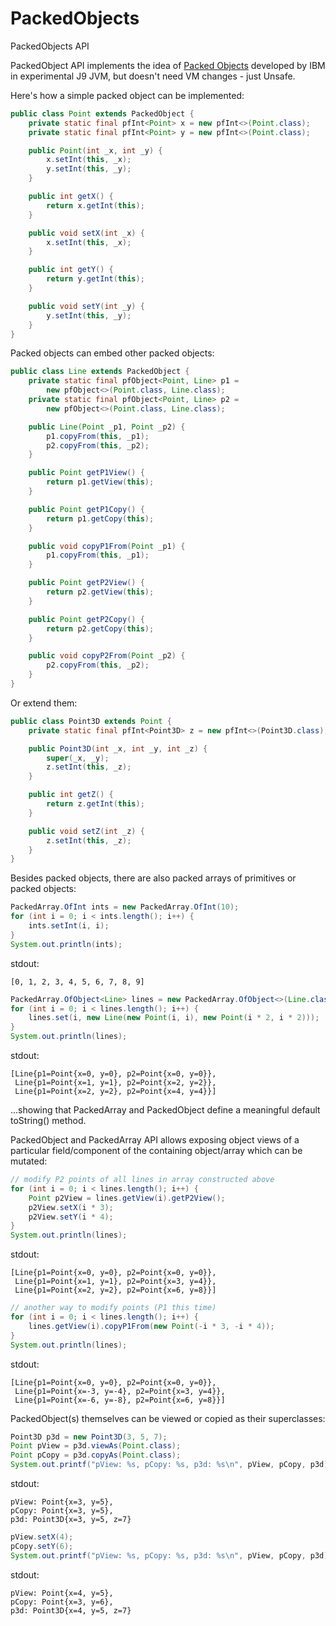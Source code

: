 # PackedObjects
PackedObjects API

PackedObject API implements the idea of
<a href="http://www.oracle.com/technetwork/java/jvmls2013sciam-2013525.pdf">Packed Objects</a>
developed by IBM in experimental J9 JVM, but doesn't need VM changes - just Unsafe.

Here's how a simple packed object can be implemented:

```Java
public class Point extends PackedObject {
    private static final pfInt<Point> x = new pfInt<>(Point.class);
    private static final pfInt<Point> y = new pfInt<>(Point.class);

    public Point(int _x, int _y) {
        x.setInt(this, _x);
        y.setInt(this, _y);
    }

    public int getX() {
        return x.getInt(this);
    }

    public void setX(int _x) {
        x.setInt(this, _x);
    }

    public int getY() {
        return y.getInt(this);
    }

    public void setY(int _y) {
        y.setInt(this, _y);
    }
}
```

Packed objects can embed other packed objects:

```Java
public class Line extends PackedObject {
    private static final pfObject<Point, Line> p1 =
        new pfObject<>(Point.class, Line.class);
    private static final pfObject<Point, Line> p2 =
        new pfObject<>(Point.class, Line.class);

    public Line(Point _p1, Point _p2) {
        p1.copyFrom(this, _p1);
        p2.copyFrom(this, _p2);
    }

    public Point getP1View() {
        return p1.getView(this);
    }

    public Point getP1Copy() {
        return p1.getCopy(this);
    }

    public void copyP1From(Point _p1) {
        p1.copyFrom(this, _p1);
    }

    public Point getP2View() {
        return p2.getView(this);
    }

    public Point getP2Copy() {
        return p2.getCopy(this);
    }

    public void copyP2From(Point _p2) {
        p2.copyFrom(this, _p2);
    }
}
```

Or extend them:

```Java
public class Point3D extends Point {
    private static final pfInt<Point3D> z = new pfInt<>(Point3D.class);

    public Point3D(int _x, int _y, int _z) {
        super(_x, _y);
        z.setInt(this, _z);
    }

    public int getZ() {
        return z.getInt(this);
    }

    public void setZ(int _z) {
        z.setInt(this, _z);
    }
}
```

Besides packed objects, there are also packed arrays of primitives or packed objects:

```Java
PackedArray.OfInt ints = new PackedArray.OfInt(10);
for (int i = 0; i < ints.length(); i++) {
    ints.setInt(i, i);
}
System.out.println(ints);
```
stdout:
```
[0, 1, 2, 3, 4, 5, 6, 7, 8, 9]
```

```Java
PackedArray.OfObject<Line> lines = new PackedArray.OfObject<>(Line.class, 3);
for (int i = 0; i < lines.length(); i++) {
    lines.set(i, new Line(new Point(i, i), new Point(i * 2, i * 2)));
}
System.out.println(lines);
```
stdout:
```
[Line{p1=Point{x=0, y=0}, p2=Point{x=0, y=0}},
 Line{p1=Point{x=1, y=1}, p2=Point{x=2, y=2}},
 Line{p1=Point{x=2, y=2}, p2=Point{x=4, y=4}}]
```

...showing that PackedArray and PackedObject define a meaningful default
toString() method.

PackedObject and PackedArray API allows exposing object views of a particular
field/component of the containing object/array which can be mutated:

```Java
// modify P2 points of all lines in array constructed above
for (int i = 0; i < lines.length(); i++) {
    Point p2View = lines.getView(i).getP2View();
    p2View.setX(i * 3);
    p2View.setY(i * 4);
}
System.out.println(lines);
```
stdout:
```
[Line{p1=Point{x=0, y=0}, p2=Point{x=0, y=0}},
 Line{p1=Point{x=1, y=1}, p2=Point{x=3, y=4}},
 Line{p1=Point{x=2, y=2}, p2=Point{x=6, y=8}}]
```

```Java
// another way to modify points (P1 this time)
for (int i = 0; i < lines.length(); i++) {
    lines.getView(i).copyP1From(new Point(-i * 3, -i * 4));
}
System.out.println(lines);
```
stdout:
```
[Line{p1=Point{x=0, y=0}, p2=Point{x=0, y=0}},
 Line{p1=Point{x=-3, y=-4}, p2=Point{x=3, y=4}},
 Line{p1=Point{x=-6, y=-8}, p2=Point{x=6, y=8}}]
```

PackedObject(s) themselves can be viewed or copied as their superclasses:

```Java
Point3D p3d = new Point3D(3, 5, 7);
Point pView = p3d.viewAs(Point.class);
Point pCopy = p3d.copyAs(Point.class);
System.out.printf("pView: %s, pCopy: %s, p3d: %s\n", pView, pCopy, p3d);
```
stdout:
```
pView: Point{x=3, y=5},
pCopy: Point{x=3, y=5},
p3d: Point3D{x=3, y=5, z=7}
```

```Java
pView.setX(4);
pCopy.setY(6);
System.out.printf("pView: %s, pCopy: %s, p3d: %s\n", pView, pCopy, p3d);
```
stdout:
```
pView: Point{x=4, y=5},
pCopy: Point{x=3, y=6},
p3d: Point3D{x=4, y=5, z=7}
```